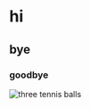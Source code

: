 # hi
## bye
### goodbye
![three tennis balls](https://image.shutterstock.com/image-photo/three-yellow-tennis-balls-lying-600w-1702301629.jpg)
